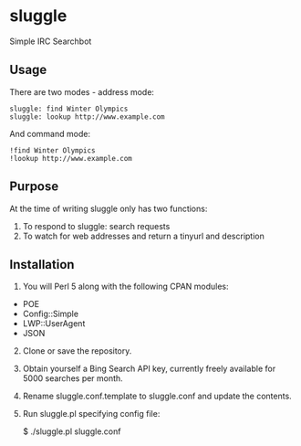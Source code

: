 # sluggle
Simple IRC Searchbot

## Usage

There are two modes - address mode:

    sluggle: find Winter Olympics
    sluggle: lookup http://www.example.com

And command mode:

    !find Winter Olympics
    !lookup http://www.example.com

## Purpose

At the time of writing sluggle only has two functions:

 1. To respond to sluggle: search requests
 2. To watch for web addresses and return a tinyurl and description

## Installation

 1. You will Perl 5 along with the following CPAN modules:

  * POE
  * Config::Simple
  * LWP::UserAgent
  * JSON

 2. Clone or save the repository.

 3. Obtain yourself a Bing Search API key, currently freely available for 5000 searches per month.

 4. Rename sluggle.conf.template to sluggle.conf and update the contents.

 5. Run sluggle.pl specifying config file:

    $ ./sluggle.pl sluggle.conf
